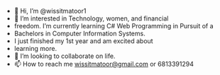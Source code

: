 - 👋 Hi, I’m @wissitmatoor1
- 👀 I’m interested in Technology, women, and financial
-  freedom.
   I’m currently learning C# Web Programming in Pursuit of a
-  Bachelors in Computer Information Systems.  
-  I just finished my 1st year and am excited about 
-  learning more.
- 💞️ I’m looking to collaborate on life.
- 📫 How to reach me wissitmatoor@gmail.com or 6813391294

<!---
wissitmatoor1/wissitmatoor1 is a ✨ special ✨ repository because its `README.md` (this file) appears on your GitHub profile.
You can click the Preview link to take a look at your changes.
--->
